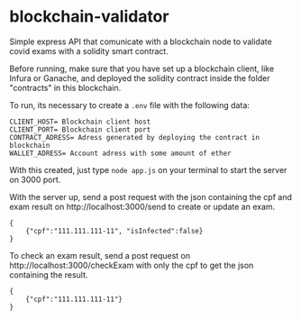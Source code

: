 # blockchain-validator
Simple express API that comunicate with a blockchain node to validate covid exams with a solidity smart contract.

Before running, make sure that you have set up a blockchain client, like Infura or Ganache, and deployed the solidity contract inside the folder "contracts" in this blockchain.

To run, its necessary to create a `.env` file with the following data:
```
CLIENT_HOST= Blockchain client host
CLIENT_PORT= Blockchain client port
CONTRACT_ADRESS= Adress generated by deploying the contract in blockchain
WALLET_ADRESS= Account adress with some amount of ether
```

With this created, just type `node app.js` on your terminal to start the server on 3000 port.

With the server up, send a post request with the json containing the cpf and exam result on http://localhost:3000/send to create or update an exam. 
```
{
    {"cpf":"111.111.111-11", "isInfected":false}
}
```

To check an exam result, send a post request on http://localhost:3000/checkExam with only the cpf to get the json containing the result.
```
{
    {"cpf":"111.111.111-11"}
}
```

